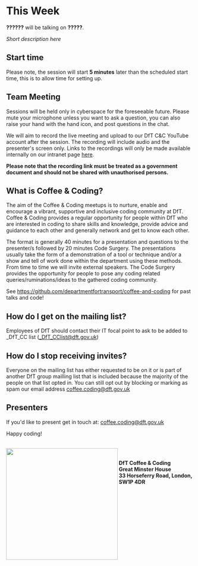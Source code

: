 # This Week

**??????** will be talking on **?????**. 

*Short description here*

## Start time

Please note, the session will start __5 minutes__ later than the scheduled start time, this is to allow time for setting up.

## Team Meeting

Sessions will be held only in cyberspace for the foreseeable future. Please mute your microphone unless you want to ask a question, you can also raise your hand with the hand icon, and post questions in the chat. 

We will aim to record the live meeting and upload to our DfT C&C YouTube account after the session. The recording will include audio and the presenter's screen only. Links to the recordings will only be made available internally on our intranet page [here](https://intranet.dft.gov.uk/doc/youtube-live-stream-links-0).

__Please note that the recording link must be treated as a government document and should not be shared with unauthorised persons.__ 

## What is Coffee & Coding?

The aim of the Coffee & Coding meetups is to nurture, enable and encourage a vibrant, supportive and inclusive coding community at DfT. Coffee & Coding provides a regular opportunity for people within DfT who are interested in coding to share skills and knowledge, provide advice and guidance to each other and generally network and get to know each other. 

The format is generally 40 minutes for a presentation and questions to the presenter/s followed by 20 minutes Code Surgery. The presentations usually take the form of a demonstration of a tool or technique and/or a show and tell of work done within the department using these methods. From time to time we will invite external speakers. The Code Surgery provides the opportunity for people to pose any coding related queries/ruminations/ideas to the gathered coding community.

See <https://github.com/departmentfortransport/coffee-and-coding> for past talks and code!

## How do I get on the mailing list?
Employees of DfT should contact their IT focal point to ask to be added to _DfT_CC list (_DfT_CClist@dft.gov.uk)

## How do I stop receiving invites?
Everyone on the mailing list has either requested to be on it or is part of another DfT group mailling list that is included because the majority of the people on that list opted in. You can still opt out by blocking or marking as spam our email address coffee.coding@dft.gov.uk

## Presenters

If you'd like to present get in touch at: coffee.coding@dft.gov.uk 

Happy coding!

</br>
<img src="images/DfT.png" width="300" align="left">
</br>

__DfT Coffee & Coding </br>
Great Minster House </br>
33 Horseferry Road, London, SW1P 4DR__



